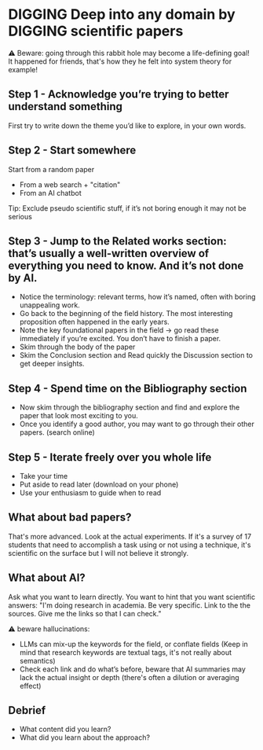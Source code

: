 # DIGGING Deep into any domain by DIGGING scientific papers

⚠️ Beware: going through this rabbit hole may become a life-defining goal! It happened for friends, that's how they he felt into system theory for example!

## Step 1 - Acknowledge you’re trying to better understand something 

First try to write down the theme you’d like to explore, in your own words.


## Step 2 - Start somewhere 

Start from a random paper

- From a web search + "citation"
- From an AI chatbot

Tip: Exclude pseudo scientific stuff, if it’s not boring enough it may not be serious

## Step 3 - Jump to the Related works section: that’s usually a well-written overview of everything you need to know. And it’s not done by AI.

- Notice the terminology: relevant terms, how it’s named, often with boring unappealing work. 
- Go back to the beginning of the field history. The most interesting proposition often happened in the early years. 
- Note the key foundational papers in the field -> go read these immediately if you’re excited. You don’t have to finish a paper. 
- Skim through the body of the paper
- Skim the Conclusion section and Read quickly the Discussion section to get deeper insights.

## Step 4 - Spend time on the Bibliography section

- Now skim through the bibliography section and find and explore the paper that look most exciting to you. 
- Once you identify a good author, you may want to go through their other papers. (search online)

## Step 5 - Iterate freely over you whole life

- Take your time
- Put aside to read later (download on your phone)
- Use your enthusiasm to guide when to read

## What about bad papers?

That's more advanced. Look at the actual experiments. If it's a survey of 17 students that need to accomplish a task using or not using a technique, it's scientific on the surface but I will not believe it strongly.

## What about AI?

Ask what you want to learn directly. You want to hint that you want scientific answers: "I'm doing research in academia. Be very specific. Link to the the sources. Give me the links so that I can check."

⚠️ beware hallucinations: 
- LLMs can mix-up the keywords for the field, or conflate fields (Keep in mind that research keywords are textual tags, it's not really about semantics) 
- Check each link and do what’s before, beware that AI summaries may lack the actual insight or depth (there's often a dilution or averaging effect)



## Debrief 

- What content did you learn?
- What did you learn about the approach? 

